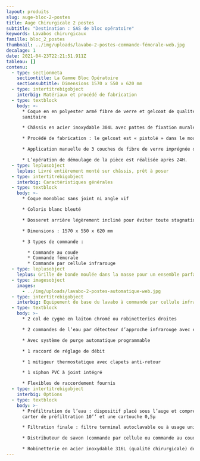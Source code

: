```yaml
---
layout: produits
slug: auge-bloc-2-postes
title: Auge Chirurgicale 2 postes
subtitle: "Destination : SAS de bloc opératoire"
keywords: Lavabos chirurgicaux
famille: bloc_2_postes
thumbnail: ../img/uploads/lavabo-2-postes-commande-fémorale-web.jpg
decalage: 1
date: 2021-04-23T22:21:51.911Z
tableau: []
contenu:
  - type: sectionmeta
    sectiontitle: La Gamme Bloc Opératoire
    sectionsubtitle: Dimensions 1570 x 550 x 620 mm
  - type: intertitrebigobject
    interbig: Matériaux et procédé de fabrication
  - type: textblock
    body: >-
      * Coque en en polyester armé fibre de verre et gelcoat de qualité
      sanitaire

      * Châssis en acier inoxydable 304L avec pattes de fixation murale

      * Procédé de fabrication : le gelcoat est « pistolé » dans le moule, et non pas appliqué comme une peinture, ce qui garantit une résistance bien plus importante

      * Application manuelle de 3 couches de fibre de verre imprégnée de résine écologique à faible teneur en styrène teintée dans la masse, pour une épaisseur finale de 4 mm

      * L’opération de démoulage de la pièce est réalisée après 24H.
  - type: leplusobject
    leplus: Livré entièrement monté sur châssis, prêt à poser
  - type: intertitrebigobject
    interbig: Caractéristiques générales
  - type: textblock
    body: >-
      * Coque monobloc sans joint ni angle vif

      * Coloris blanc bleuté

      * Dosseret arrière légèrement incliné pour éviter toute stagnation de l’eau

      * Dimensions : 1570 x 550 x 620 mm

      * 3 types de commande :

        * Commande au coude
        * Commande fémorale
        * Commande par cellule infrarouge
  - type: leplusobject
    leplus: Grille de bonde moulée dans la masse pour un ensemble parfaitement monobloc
  - type: imagesobject
    images:
      - ../img/uploads/lavabo-2-postes-automatique-web.jpg
  - type: intertitrebigobject
    interbig: Equipement de base du lavabo à commande par cellule infrarouge
  - type: textblock
    body: >-
      * 2 col de cygne en laiton chromé ou robinetteries droites

      * 2 commandes de l’eau par détecteur d’approche infrarouge avec électrovanne bistable 1/2" 6Vcc

      * Avec système de purge automatique programmable

      * 1 raccord de réglage de débit

      * 1 mitigeur thermostatique avec clapets anti-retour

      * 1 siphon PVC à joint intégré

      * Flexibles de raccordement fournis
  - type: intertitrebigobject
    interbig: Options
  - type: textblock
    body: >-
      * Préfiltration de l’eau : dispositif placé sous l’auge et comprenant un
      carter de préfiltration 10’’ et une cartouche 0,5µ

      * Filtration finale : filtre terminal autoclavable ou à usage unique avec raccord rapide pour adaptation sur le col de cygne

      * Distributeur de savon (commande par cellule ou commande au coude)

      * Robinetterie en acier inoxydable 316L (qualité chirurgicale) déclipsable et autoclavable.
---
```

